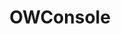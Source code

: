 ---
title: OWConsole
crosslinks:
- Overwatch
- OverwatchUniversity
- livven
- Competitiveoverwatch
- OverwatchLFT
- luciomains
- PS4
- OverwatchCirclejerk
- AMAAggregator
- Twitch
- wholesomeoverwatch
- LucioRollouts
- WidowmakerMains
- OWRecruit
- danganronpa
- discordapp
- HealSluts
- pcmasterrace
- SymmetraMains
- Overwatchmemes
---